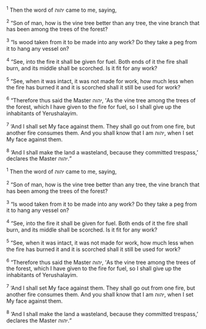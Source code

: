<sup>1</sup> Then the word of יהוה came to me, saying,

<sup>2</sup> “Son of man, how is the vine tree better than any tree, the vine branch that has been among the trees of the forest?

<sup>3</sup> “Is wood taken from it to be made into any work? Do they take a peg from it to hang any vessel on?

<sup>4</sup> “See, into the fire it shall be given for fuel. Both ends of it the fire shall burn, and its middle shall be scorched. Is it fit for any work?

<sup>5</sup> “See, when it was intact, it was not made for work, how much less when the fire has burned it and it is scorched shall it still be used for work?

<sup>6</sup> “Therefore thus said the Master יהוה, ‘As the vine tree among the trees of the forest, which I have given to the fire for fuel, so I shall give up the inhabitants of Yerushalayim.

<sup>7</sup> ‘And I shall set My face against them. They shall go out from one fire, but another fire consumes them. And you shall know that I am יהוה, when I set My face against them.

<sup>8</sup> ‘And I shall make the land a wasteland, because they committed trespass,’ declares the Master יהוה.”

<sup>1</sup> Then the word of יהוה came to me, saying,

<sup>2</sup> “Son of man, how is the vine tree better than any tree, the vine branch that has been among the trees of the forest?

<sup>3</sup> “Is wood taken from it to be made into any work? Do they take a peg from it to hang any vessel on?

<sup>4</sup> “See, into the fire it shall be given for fuel. Both ends of it the fire shall burn, and its middle shall be scorched. Is it fit for any work?

<sup>5</sup> “See, when it was intact, it was not made for work, how much less when the fire has burned it and it is scorched shall it still be used for work?

<sup>6</sup> “Therefore thus said the Master יהוה, ‘As the vine tree among the trees of the forest, which I have given to the fire for fuel, so I shall give up the inhabitants of Yerushalayim.

<sup>7</sup> ‘And I shall set My face against them. They shall go out from one fire, but another fire consumes them. And you shall know that I am יהוה, when I set My face against them.

<sup>8</sup> ‘And I shall make the land a wasteland, because they committed trespass,’ declares the Master יהוה.”

